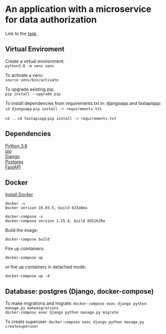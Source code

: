 # An application with a microservice for data authorization

Link to the [task](https://github.com/visse0001/recruiment-september-2020/blob/develop/recuriment_task.md).

## Virtual Enviroment
Create a virtual environment: <br/>
`python3.8 -m venv venv`

To activate a venv: <br/>
`source venv/bin/activate`

To upgrade existing pip: <br>
`pip install --upgrade pip`

To install dependencies from requirements.txt in: djangoapp and fastapiapp: <br>
`cd djangoapp`
`pip install -r requirements.txt`

`cd ..`
`cd fastapiapp`
`pip install -r requirements.txt`

## Dependencies

[Python 3.8](https://www.python.org/downloads/) <br>
[pip](https://pip.pypa.io/en/stable/installing/) <br>
[Django](https://docs.djangoproject.com/en/3.1/) <br>
[Postgres](https://www.postgresql.org/) <br>
[FastAPI](https://fastapi.tiangolo.com/) <br>

## Docker

[Install Docker](https://docs.docker.com/get-docker/)
```
docker -v
Docker version 19.03.5, build 633a0ea

docker-compose -v
docker-compose version 1.25.4, build 8d51620a
```

Build the image:

`docker-compose build`

Fire up cointainers:

`docker-compose up`

or fire up containers in detached mode:

`docker-compose up -d`

## Database: postgres (Django, docker-compose)

To make migrations and migrate:
`docker-compose exec django python manage.py makemigrations` <br>
`docker-compose exec django python manage.py migrate` <br>

To create superuser:
`docker-compose exec django python manage.py createsuperuser` <br>
